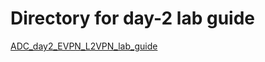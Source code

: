 # Directory for day-2 lab guide

[ADC_day2_EVPN_L2VPN_lab_guide](https://github.com/krikoon73/VXLAN-EVPN/blob/master/TRAINING/day-2/lab_guides/ADC_day2_EVPN_L2VPN_lab_guide.md)